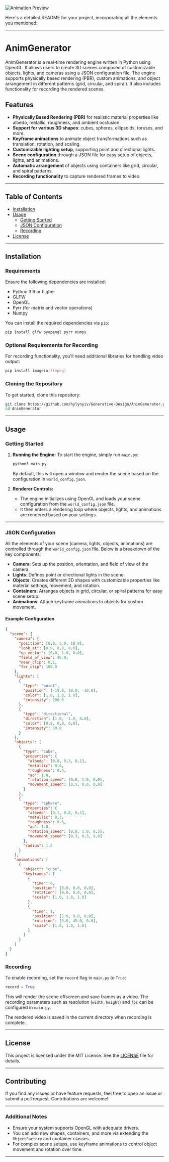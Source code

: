![Animation Preview](https://github.com/hylynyiv/Generative-Design/raw/master/AnimGenerator/PyOpenGLAnim00.gif)


Here's a detailed README for your project, incorporating all the elements you mentioned:

---

# **AnimGenerator**

AnimGenerator is a real-time rendering engine written in Python using OpenGL. It allows users to create 3D scenes composed of customizable objects, lights, and cameras using a JSON configuration file. The engine supports physically based rendering (PBR), custom animations, and object arrangement in different patterns (grid, circular, and spiral). It also includes functionality for recording the rendered scenes.

## **Features**
- **Physically Based Rendering (PBR)** for realistic material properties like albedo, metallic, roughness, and ambient occlusion.
- **Support for various 3D shapes**: cubes, spheres, ellipsoids, toruses, and more.
- **Keyframe animations** to animate object transformations such as translation, rotation, and scaling.
- **Customizable lighting setup**, supporting point and directional lights.
- **Scene configuration** through a JSON file for easy setup of objects, lights, and animations.
- **Automatic arrangement** of objects using containers like grid, circular, and spiral patterns.
- **Recording functionality** to capture rendered frames to video.

---

## **Table of Contents**
- [Installation](#installation)
- [Usage](#usage)
  - [Getting Started](#getting-started)
  - [JSON Configuration](#json-configuration)
  - [Recording](#recording)
- [License](#license)

---

## **Installation**

### **Requirements**

Ensure the following dependencies are installed:
- Python 3.6 or higher
- GLFW
- OpenGL
- Pyrr (for matrix and vector operations)
- Numpy

You can install the required dependencies via `pip`:

```bash
pip install glfw pyopengl pyrr numpy
```

### **Optional Requirements for Recording**
For recording functionality, you'll need additional libraries for handling video output:

```bash
pip install imageio[ffmpeg]
```

### **Cloning the Repository**

To get started, clone this repository:

```bash
git clone https://github.com/hylynyiv/Generative-Design/AnimGenerator.git
cd AnimGenerator
```

---

## **Usage**

### **Getting Started**

1. **Running the Engine:**
   To start the engine, simply run `main.py`:

   ```bash
   python3 main.py
   ```

   By default, this will open a window and render the scene based on the configuration in `world_config.json`.

2. **Renderer Controls:**
   - The engine initializes using OpenGL and loads your scene configuration from the `world_config.json` file.
   - It then enters a rendering loop where objects, lights, and animations are rendered based on your settings.

---

### **JSON Configuration**

All the elements of your scene (camera, lights, objects, animations) are controlled through the `world_config.json` file. Below is a breakdown of the key components:

- **Camera**: Sets up the position, orientation, and field of view of the camera.
- **Lights**: Defines point or directional lights in the scene.
- **Objects**: Creates different 3D shapes with customizable properties like material settings, movement, and rotation.
- **Containers**: Arranges objects in grid, circular, or spiral patterns for easy scene setup.
- **Animations**: Attach keyframe animations to objects for custom movement.

#### Example Configuration

```json
{
  "scene": {
    "camera": {
      "position": [0.0, 5.0, 10.0],
      "look_at": [0.0, 0.0, 0.0],
      "up_vector": [0.0, 1.0, 0.0],
      "field_of_view": 45.0,
      "near_clip": 0.1,
      "far_clip": 100.0
    },
    "lights": [
      {
        "type": "point",
        "position": [-10.0, 10.0, -10.0],
        "color": [1.0, 1.0, 1.0],
        "intensity": 100.0
      },
      {
        "type": "directional",
        "direction": [1.0, -1.0, 0.0],
        "color": [0.8, 0.8, 0.8],
        "intensity": 50.0
      }
    ],
    "objects": [
      {
        "type": "cube",
        "properties": {
          "albedo": [0.8, 0.3, 0.1],
          "metallic": 0.6,
          "roughness": 0.4,
          "ao": 1.0,
          "rotation_speed": [0.0, 1.0, 0.0],
          "movement_speed": [0.5, 0.0, 0.0]
        }
      },
      {
        "type": "sphere",
        "properties": {
          "albedo": [0.1, 0.8, 0.1],
          "metallic": 0.3,
          "roughness": 0.5,
          "ao": 1.0,
          "rotation_speed": [0.0, 1.0, 0.5],
          "movement_speed": [0.3, 0.3, 0.0]
        },
        "radius": 1.5
      }
    ],
    "animations": [
      {
        "object": "cube",
        "keyframes": [
          {
            "time": 0,
            "position": [0.0, 0.0, 0.0],
            "rotation": [0.0, 0.0, 0.0],
            "scale": [1.0, 1.0, 1.0]
          },
          {
            "time": 1,
            "position": [2.0, 0.0, 0.0],
            "rotation": [0.0, 45.0, 0.0],
            "scale": [1.0, 1.0, 1.0]
          }
        ]
      }
    ]
  }
}
```

### **Recording**

To enable recording, set the `record` flag in `main.py` to `True`:

```python
record = True
```

This will render the scene offscreen and save frames as a video. The recording parameters such as resolution (`width`, `height`) and `fps` can be configured in `main.py`.

The rendered video is saved in the current directory when recording is complete.

---

## **License**

This project is licensed under the MIT License. See the [LICENSE](LICENSE) file for details.

---

## **Contributing**

If you find any issues or have feature requests, feel free to open an issue or submit a pull request. Contributions are welcome!

---

### **Additional Notes**

- Ensure your system supports OpenGL with adequate drivers.
- You can add new shapes, containers, and more via extending the `ObjectFactory` and container classes.
- For complex scene setups, use keyframe animations to control object movement and rotation over time.

---
